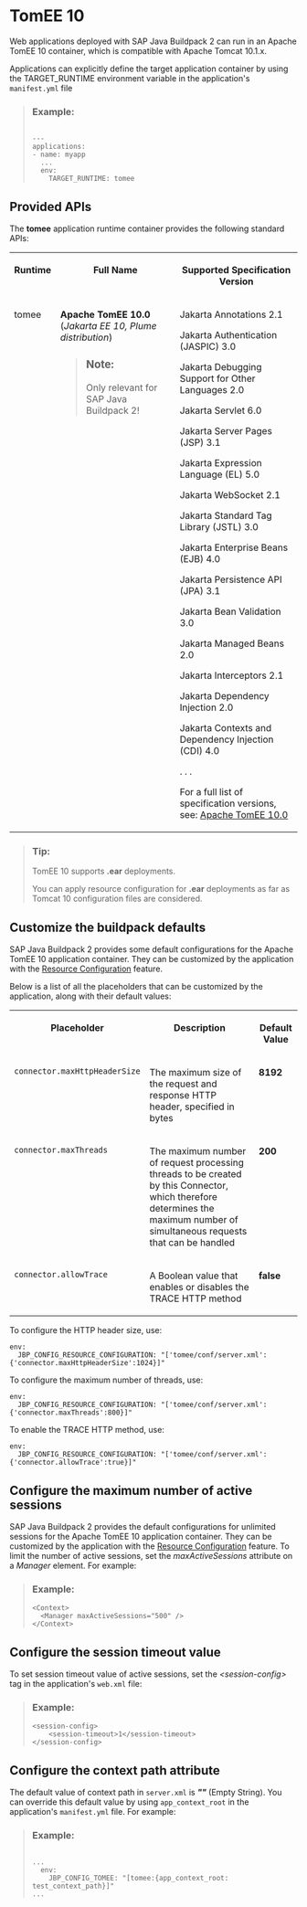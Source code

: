 <!-- loio66e808e22ffd4a32884d725516d95166 -->

# TomEE 10

Web applications deployed with SAP Java Buildpack 2 can run in an Apache TomEE 10 container, which is compatible with Apache Tomcat 10.1.x.

Applications can explicitly define the target application container by using the TARGET\_RUNTIME environment variable in the application's `manifest.yml` file

> ### Example:  
> ```
> 
> ---
> applications:
> - name: myapp
>   ...
>   env:
>     TARGET_RUNTIME: tomee
> ```



<a name="loio66e808e22ffd4a32884d725516d95166__section_lnr_2bv_42b"/>

## Provided APIs

The **tomee** application runtime container provides the following standard APIs:


<table>
<tr>
<th valign="top">

Runtime

</th>
<th valign="top">

Full Name

</th>
<th valign="top">

Supported Specification Version

</th>
</tr>
<tr>
<td valign="top">

tomee

</td>
<td valign="top">

**Apache TomEE 10.0** \(*Jakarta EE 10, Plume distribution*\)

> ### Note:  
> Only relevant for SAP Java Buildpack 2!



</td>
<td valign="top">

Jakarta Annotations 2.1

Jakarta Authentication \(JASPIC\) 3.0

Jakarta Debugging Support for Other Languages 2.0

Jakarta Servlet 6.0

Jakarta Server Pages \(JSP\) 3.1

Jakarta Expression Language \(EL\) 5.0

Jakarta WebSocket 2.1

Jakarta Standard Tag Library \(JSTL\) 3.0

Jakarta Enterprise Beans \(EJB\) 4.0

Jakarta Persistence API \(JPA\) 3.1

Jakarta Bean Validation 3.0

Jakarta Managed Beans 2.0

Jakarta Interceptors 2.1

Jakarta Dependency Injection 2.0

Jakarta Contexts and Dependency Injection \(CDI\) 4.0

. . .

For a full list of specification versions, see: [Apache TomEE 10.0](https://tomee.apache.org/tomee-10.0/docs/comparison.html#specifications)

</td>
</tr>
</table>

> ### Tip:  
> TomEE 10 supports **.ear** deployments.
> 
> You can apply resource configuration for **.ear** deployments as far as Tomcat 10 configuration files are considered.



<a name="loio66e808e22ffd4a32884d725516d95166__section_cq3_nbv_42b"/>

## Customize the buildpack defaults

SAP Java Buildpack 2 provides some default configurations for the Apache TomEE 10 application container. They can be customized by the application with the [Resource Configuration](resource-configuration-c893e9c.md) feature.

Below is a list of all the placeholders that can be customized by the application, along with their default values:


<table>
<tr>
<th valign="top">

Placeholder

</th>
<th valign="top">

Description

</th>
<th valign="top">

Default Value

</th>
</tr>
<tr>
<td valign="top">

`connector.maxHttpHeaderSize` 

</td>
<td valign="top">

The maximum size of the request and response HTTP header, specified in bytes

</td>
<td valign="top">

**8192** 

</td>
</tr>
<tr>
<td valign="top">

`connector.maxThreads` 

</td>
<td valign="top">

The maximum number of request processing threads to be created by this Connector, which therefore determines the maximum number of simultaneous requests that can be handled

</td>
<td valign="top">

**200** 

</td>
</tr>
<tr>
<td valign="top">

`connector.allowTrace` 

</td>
<td valign="top">

A Boolean value that enables or disables the TRACE HTTP method

</td>
<td valign="top">

**false** 

</td>
</tr>
</table>

To configure the HTTP header size, use:

```
env:
  JBP_CONFIG_RESOURCE_CONFIGURATION: "['tomee/conf/server.xml': {'connector.maxHttpHeaderSize':1024}]"
```

To configure the maximum number of threads, use:

```
env:
  JBP_CONFIG_RESOURCE_CONFIGURATION: "['tomee/conf/server.xml': {'connector.maxThreads':800}]"
```

To enable the TRACE HTTP method, use:

```
env:
  JBP_CONFIG_RESOURCE_CONFIGURATION: "['tomee/conf/server.xml': {'connector.allowTrace':true}]"
```



<a name="loio66e808e22ffd4a32884d725516d95166__section_w3t_zc4_2fb"/>

## Configure the maximum number of active sessions

SAP Java Buildpack 2 provides the default configurations for unlimited sessions for the Apache TomEE 10 application container. They can be customized by the application with the [Resource Configuration](resource-configuration-c893e9c.md) feature. To limit the number of active sessions, set the *maxActiveSessions* attribute on a *Manager* element. For example:

> ### Example:  
> ```
> <Context>
>   <Manager maxActiveSessions="500" />
> </Context>
> ```



<a name="loio66e808e22ffd4a32884d725516d95166__section_i33_1d4_2fb"/>

## Configure the session timeout value

To set session timeout value of active sessions, set the *<session-config\>* tag in the application's `web.xml` file:

> ### Example:  
> ```
> <session-config>
>     <session-timeout>1</session-timeout>
> </session-config>
> ```



<a name="loio66e808e22ffd4a32884d725516d95166__section_lbp_bw5_sfb"/>

## Configure the context path attribute

The default value of context path in `server.xml` is ***""*** \(Empty String\). You can override this default value by using `app_context_root` in the application's `manifest.yml` file. For example:

> ### Example:  
> ```
> 
> ...
>   env:
>     JBP_CONFIG_TOMEE: "[tomee:{app_context_root: test_context_path}]"
> ...
> ```

